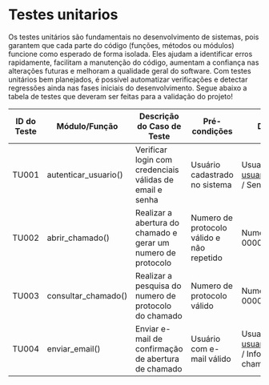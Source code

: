 # **Testes unitarios**

Os testes unitários são fundamentais no desenvolvimento de sistemas, pois garantem que cada parte do código (funções, métodos ou módulos) funcione como esperado de forma isolada. Eles ajudam a identificar erros rapidamente, facilitam a manutenção do código, aumentam a confiança nas alterações futuras e melhoram a qualidade geral do software. Com testes unitários bem planejados, é possível automatizar verificações e detectar regressões ainda nas fases iniciais do desenvolvimento. Segue abaixo a tabela de testes que deveram ser feitas para a validação do projeto!

| ID do Teste | Módulo/Função         | Descrição do Caso de Teste                                                    | Pré-condições                             | Dados de Entrada                                                            | Resultado Esperado                                 | Critério de Aceitação                         | Prioridade | Responsável | Status              |
|-------------|------------------------|-------------------------------------------------------------------------------|-------------------------------------------|------------------------------------------------------------------------------|---------------------------------------------------|------------------------------------------------|------------|-------------|---------------------|
| TU001       | autenticar_usuario()   | Verificar login com credenciais válidas de email e senha                     | Usuário cadastrado no sistema             | Usuario: usuariodasilva@gmail.com / Senha: Usuario123                      | Acesso a tela menu principal                       | Notificação de login concluido com sucesso     | Alta       | Breno       | Em desenvolvimento  |
| TU002       | abrir_chamado()        | Realizar a abertura do chamado e gerar um numero de protocolo                | Numero de protocolo válido e não repetido | Numero de protocolo: 00000001                                              | numero de protocolo gerado                          | Exibir informações do chamado com validas      | Alta       | Jonas       | Em desenvolvimento  |
| TU003       | consultar_chamado()    | Realizar a pesquisa do numero de protocolo do chamado                        | Numero de protocolo válido                | Numero de protocolo: 00000001                                              | Retorna iformações referente ao chamado.           | Exibir informações do chamado com validas      | Alta       | Rodrigo     | Em desenvolvimento  |
| TU004       | enviar_email()         | Enviar e-mail de confirmação de abertura de chamado                          | Usuário com e-mail válido                 | Usuario: usuariodasilva@gmail.com / Informações do chamado                 | Retorna status de envio: 'sucesso'                 | Retorna confirmaçãp Http 200                   | Alta       | João        | Em desenvolvimento  |
